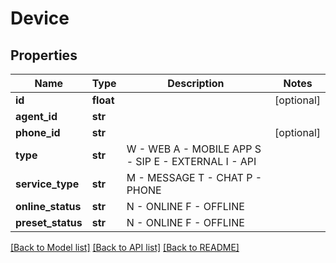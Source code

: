 # Device

## Properties
Name | Type | Description | Notes
------------ | ------------- | ------------- | -------------
**id** | **float** |  | [optional] 
**agent_id** | **str** |  | 
**phone_id** | **str** |  | [optional] 
**type** | **str** | W - WEB A - MOBILE APP S - SIP E - EXTERNAL I - API | 
**service_type** | **str** | M - MESSAGE T - CHAT P - PHONE | 
**online_status** | **str** | N - ONLINE F - OFFLINE | 
**preset_status** | **str** | N - ONLINE F - OFFLINE | 

[[Back to Model list]](../README.md#documentation-for-models) [[Back to API list]](../README.md#documentation-for-api-endpoints) [[Back to README]](../README.md)


